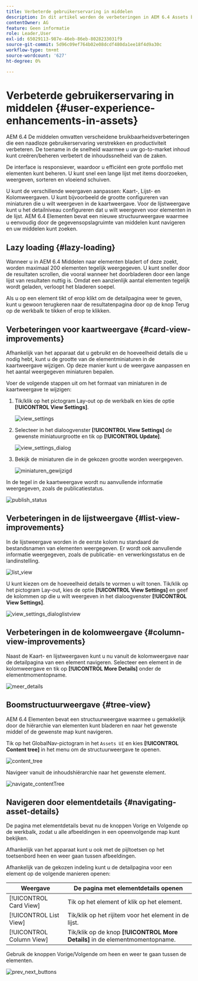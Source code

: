 ```yaml
---
title: Verbeterde gebruikerservaring in middelen
description: In dit artikel worden de verbeteringen in AEM 6.4 Assets beschreven.
contentOwner: AG
feature: Geen informatie
role: Leader,User
exl-id: 65029113-987e-46eb-86eb-8028233031f9
source-git-commit: 5d96c09ef764b02e08dcdf480da1ee18f4d9a30c
workflow-type: tm+mt
source-wordcount: '627'
ht-degree: 0%

---
```


# Verbeterde gebruikerservaring in middelen {#user-experience-enhancements-in-assets}

AEM 6.4 De middelen omvatten verscheidene bruikbaarheidsverbeteringen die een naadloze gebruikerservaring verstrekken en productiviteit verbeteren. De toename in de snelheid waarmee u uw go-to-market inhoud kunt creëren/beheren verbetert de inhoudssnelheid van de zaken.

De interface is responsiever, waardoor u efficiënt een grote portfolio met elementen kunt beheren. U kunt snel een lange lijst met items doorzoeken, weergeven, sorteren en vloeiend schuiven.

U kunt de verschillende weergaven aanpassen: Kaart-, Lijst- en Kolomweergaven. U kunt bijvoorbeeld de grootte configureren van miniaturen die u wilt weergeven in de kaartweergave. Voor de lijstweergave kunt u het detailniveau configureren dat u wilt weergeven voor elementen in de lijst. AEM 6.4 Elementen bevat een nieuwe structuurweergave waarmee u eenvoudig door de gegevensopslagruimte van middelen kunt navigeren en uw middelen kunt zoeken.

## Lazy loading {#lazy-loading}

Wanneer u in AEM 6.4 Middelen naar elementen bladert of deze zoekt, worden maximaal 200 elementen tegelijk weergegeven. U kunt sneller door de resultaten scrollen, die vooral wanneer het doorbladeren door een lange lijst van resultaten nuttig is. Omdat een aanzienlijk aantal elementen tegelijk wordt geladen, verloopt het bladeren soepel.

Als u op een element tikt of erop klikt om de detailpagina weer te geven, kunt u gewoon terugkeren naar de resultatenpagina door op de knop Terug op de werkbalk te tikken of erop te klikken.

## Verbeteringen voor kaartweergave {#card-view-improvements}

Afhankelijk van het apparaat dat u gebruikt en de hoeveelheid details die u nodig hebt, kunt u de grootte van de elementminiaturen in de kaartweergave wijzigen. Op deze manier kunt u de weergave aanpassen en het aantal weergegeven miniaturen bepalen.

Voer de volgende stappen uit om het formaat van miniaturen in de kaartweergave te wijzigen:

1. Tik/klik op het pictogram Lay-out op de werkbalk en kies de optie **[!UICONTROL View Settings]**.

   ![view_settings](assets/view_settings.png)

1. Selecteer in het dialoogvenster **[!UICONTROL View Settings]** de gewenste miniatuurgrootte en tik op **[!UICONTROL Update]**.

   ![view_settings_dialog](assets/view_settings_dialog.png)

1. Bekijk de miniaturen die in de gekozen grootte worden weergegeven.

   ![miniaturen_gewijzigd](assets/thumbnails_changed.png)

In de tegel in de kaartweergave wordt nu aanvullende informatie weergegeven, zoals de publicatiestatus.

![publish_status](assets/publish_status.png)

## Verbeteringen in de lijstweergave {#list-view-improvements}

In de lijstweergave worden in de eerste kolom nu standaard de bestandsnamen van elementen weergegeven. Er wordt ook aanvullende informatie weergegeven, zoals de publicatie- en verwerkingsstatus en de landinstelling.

![list_view](assets/list_view.png)

U kunt kiezen om de hoeveelheid details te vormen u wilt tonen. Tik/klik op het pictogram Lay-out, kies de optie **[!UICONTROL View Settings]** en geef de kolommen op die u wilt weergeven in het dialoogvenster **[!UICONTROL View Settings]**.

![view_settings_dialoglistview](assets/view_settings_dialoglistview.png)

## Verbeteringen in de kolomweergave {#column-view-improvements}

Naast de Kaart- en lijstweergaven kunt u nu vanuit de kolomweergave naar de detailpagina van een element navigeren. Selecteer een element in de kolomweergave en tik op **[!UICONTROL More Details]** onder de elementmomentopname.

![meer_details](assets/more_details.png)

## Boomstructuurweergave {#tree-view}

AEM 6.4 Elementen bevat een structuurweergave waarmee u gemakkelijk door de hiërarchie van elementen kunt bladeren en naar het gewenste middel of de gewenste map kunt navigeren.

Tik op het GlobalNav-pictogram in het `Assets UI` en kies **[!UICONTROL Content tree]** in het menu om de structuurweergave te openen.

![content_tree](assets/content_tree.png)

Navigeer vanuit de inhoudshiërarchie naar het gewenste element.

![navigate_contentTree](assets/navigate_contenttree.png)

## Navigeren door elementdetails {#navigating-asset-details}

De pagina met elementdetails bevat nu de knoppen Vorige en Volgende op de werkbalk, zodat u alle afbeeldingen in een opeenvolgende map kunt bekijken.

Afhankelijk van het apparaat kunt u ook met de pijltoetsen op het toetsenbord heen en weer gaan tussen afbeeldingen.

Afhankelijk van de gekozen indeling kunt u de detailpagina voor een element op de volgende manieren openen:

| **Weergave** | **De pagina met elementdetails openen** |
|---|---|
| [!UICONTROL Card View] | Tik op het element of klik op het element. |
| [!UICONTROL List View] | Tik/klik op het rijitem voor het element in de lijst. |
| [!UICONTROL Column View] | Tik/klik op de knop **[!UICONTROL More Details]** in de elementmomentopname. |

Gebruik de knoppen Vorige/Volgende om heen en weer te gaan tussen de elementen.

![prev_next_buttons](assets/prev_next_buttons.png)

